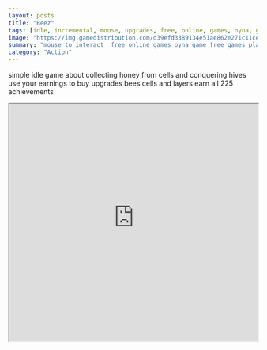 ```yaml
---
layout: posts
title: "Beez"
tags: [idle, incremental, mouse, upgrades, free, online, games, oyna, game, free, games, play, play, games]
image: "https://img.gamedistribution.com/d39efd3389134e51ae862e271c11ceb0.jpg"
summary: "mouse to interact  free online games oyna game free games play play games"
category: "Action"
---
```


simple idle game about collecting honey from cells and conquering hives use your earnings to buy upgrades bees cells and layers earn all 225 achievements

<iframe width="100%" height="480px;" src="https://flash.gamedistribution.com?game=d39efd3389134e51ae862e271c11ceb0"></iframe>